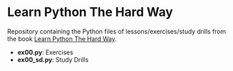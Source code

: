 # Learn Python The Hard Way

Repository containing the Python files of lessons/exercises/study drills from the book [Learn Python The Hard Way](https://learnpythonthehardway.org/python3/).

- **ex00.py**: Exercises
- **ex00_sd.py**: Study Drills